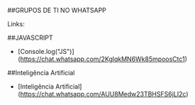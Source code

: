##GRUPOS DE TI NO WHATSAPP

Links:

##JAVASCRIPT

 * [Console.log("JS")] (https://chat.whatsapp.com/2KglqkMN6Wk85mpoosCtc1)


##Inteligência Artificial

* [Inteligência Artificial] (https://chat.whatsapp.com/AUU8Medw23TBHSFS6jLI2c)
